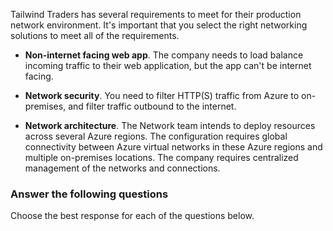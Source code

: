 Tailwind Traders has several requirements to meet for their production network environment. It's important that you select the right networking solutions to meet all of the requirements.

- **Non-internet facing web app**. The company needs to load balance incoming traffic to their web application, but the app can't be internet facing. 

- **Network security**. You need to filter HTTP(S) traffic from Azure to on-premises, and filter traffic outbound to the internet. 

- **Network architecture**. The Network team intends to deploy resources across several Azure regions. The configuration requires global connectivity between Azure virtual networks in these Azure regions and multiple on-premises locations. The company requires centralized management of the networks and connections.

### Answer the following questions

Choose the best response for each of the questions below. 